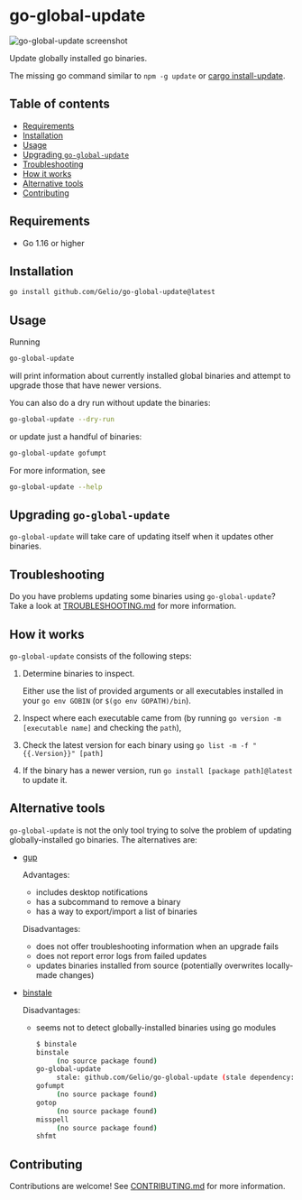 # go-global-update

![go-global-update screenshot](https://user-images.githubusercontent.com/889383/161372879-8cf4bd33-ced2-45ad-a27d-888b15ae0dbc.png)

Update globally installed go binaries.

The missing go command similar to `npm -g update` or
[cargo install-update](https://github.com/nabijaczleweli/cargo-update).

## Table of contents

<!-- toc -->

- [Requirements](#requirements)
- [Installation](#installation)
- [Usage](#usage)
- [Upgrading `go-global-update`](#upgrading-go-global-update)
- [Troubleshooting](#troubleshooting)
- [How it works](#how-it-works)
- [Alternative tools](#alternative-tools)
- [Contributing](#contributing)

<!-- tocstop -->

## Requirements

- Go 1.16 or higher

## Installation

```sh
go install github.com/Gelio/go-global-update@latest
```

## Usage

Running

```sh
go-global-update
```

will print information about currently installed global binaries and attempt to
upgrade those that have newer versions.

You can also do a dry run without update the binaries:

```sh
go-global-update --dry-run
```

or update just a handful of binaries:

```sh
go-global-update gofumpt
```

For more information, see

```sh
go-global-update --help
```

## Upgrading `go-global-update`

`go-global-update` will take care of updating itself when it updates other
binaries.

## Troubleshooting

Do you have problems updating some binaries using `go-global-update`? Take a
look at [TROUBLESHOOTING.md](./TROUBLESHOOTING.md) for more information.

## How it works

`go-global-update` consists of the following steps:

1. Determine binaries to inspect.

   Either use the list of provided arguments or all executables installed in
   your `go env GOBIN` (or `$(go env GOPATH)/bin`).

1. Inspect where each executable came from (by running
   `go version -m [executable name]` and checking the `path`),

1. Check the latest version for each binary using
   `go list -m -f "{{.Version}}" [path]`

1. If the binary has a newer version, run `go install [package path]@latest` to
   update it.

## Alternative tools

`go-global-update` is not the only tool trying to solve the problem of updating
globally-installed go binaries. The alternatives are:

- [gup](https://github.com/nao1215/gup)

  Advantages:

  - includes desktop notifications
  - has a subcommand to remove a binary
  - has a way to export/import a list of binaries

  Disadvantages:

  - does not offer troubleshooting information when an upgrade fails
  - does not report error logs from failed updates
  - updates binaries installed from source (potentially overwrites locally-made
    changes)

- [binstale](https://github.com/shurcooL/binstale)

  Disadvantages:

  - seems not to detect globally-installed binaries using go modules

    ```sh
    $ binstale
    binstale
         (no source package found)
    go-global-update
         stale: github.com/Gelio/go-global-update (stale dependency: github.com/Gelio/go-global-update/internal/colors)
    gofumpt
         (no source package found)
    gotop
         (no source package found)
    misspell
         (no source package found)
    shfmt
    ```

## Contributing

Contributions are welcome! See [CONTRIBUTING.md](./CONTRIBUTING.md) for more
information.
